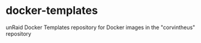 # docker-templates
unRaid Docker Templates repository for Docker images in the "corvintheus" repository
